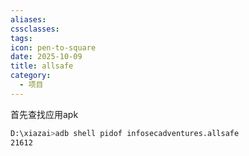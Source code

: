 ```yaml
---
aliases:
cssclasses:
tags:
icon: pen-to-square
date: 2025-10-09
title: allsafe
category:
  - 项目
---
```

首先查找应用apk
```bash
D:\xiazai>adb shell pidof infosecadventures.allsafe
21612
```
